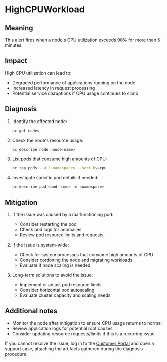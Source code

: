 # HighCPUWorkload

## Meaning

This alert fires when a node's CPU utilization exceeds 90% for more than 5
minutes.

## Impact

High CPU utilization can lead to:
- Degraded performance of applications running on the node
- Increased latency in request processing
- Potential service disruptions if CPU usage continues to climb

## Diagnosis

1. Identify the affected node:
   ```bash
   oc get nodes
   ```

2. Check the node's resource usage:
   ```bash
   oc describe node <node-name>
   ```

3. List pods that consume high amounts of CPU:
   ```bash
   oc top pods --all-namespaces --sort-by=cpu
   ```

4. Investigate specific pod details if needed:
   ```bash
   oc describe pod <pod-name> -n <namespace>
   ```

## Mitigation

1. If the issue was caused by a malfunctioning pod:
   - Consider restarting the pod
   - Check pod logs for anomalies
   - Review pod resource limits and requests

2. If the issue is system-wide:
   - Check for system processes that consume high amounts of CPU
   - Consider cordoning the node and migrating workloads
   - Evaluate if node scaling is needed

3. Long-term solutions to avoid the issue:
   - Implement or adjust pod resource limits
   - Consider horizontal pod autoscaling
   - Evaluate cluster capacity and scaling needs

## Additional notes
- Monitor the node after mitigation to ensure CPU usage returns to normal
- Review application logs for potential root causes
- Consider updating resource requests/limits if this is a recurring issue

If you cannot resolve the issue, log in to the
[Customer Portal](https://access.redhat.com) and open a support case,
attaching the artifacts gathered during the diagnosis procedure.